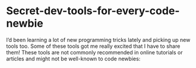 # Secret-dev-tools-for-every-code-newbie
I’d been learning a lot of new programming tricks lately and picking up new tools too. Some of these tools got me really excited that I have to share them! These tools are not commonly recommended in online tutorials or articles and might not be well-known to code newbies:
